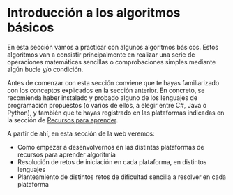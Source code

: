 # Introducción a los algoritmos básicos

En esta sección vamos a practicar con algunos algoritmos básicos. Estos algoritmos van a consistir principalmente en realizar una serie de operaciones matemáticas sencillas o comprobaciones simples mediante algún bucle y/o condición.

Antes de comenzar con esta sección conviene que te hayas familiarizado con los conceptos explicados en la sección anterior. En concreto, se recomienda haber instalado y probado alguno de los lenguajes de programación propuestos (o varios de ellos, a elegir entre C#, Java o Python), y también que te hayas registrado en las plataformas indicadas en la sección de [Recursos para aprender](01c.md).

A partir de ahí, en esta sección de la web veremos:

* Cómo empezar a desenvolvernos en las distintas plataformas de recursos para aprender algoritmia
* Resolución de retos de iniciación en cada plataforma, en distintos lenguajes
* Planteamiento de distintos retos de dificultad sencilla a resolver en cada plataforma
